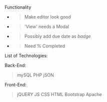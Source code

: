 Functionality
- > Make editor look good
- > 'View' needs a Modal
- > Possibly add due date as *badge* 
- > Need % Completed

List of Technologies:

Back-End:
>mySQL
>PHP
>jSON

Front-End:
>jQUERY
>JS
>CSS
>HTML
>Bootstrap
>Apache
>